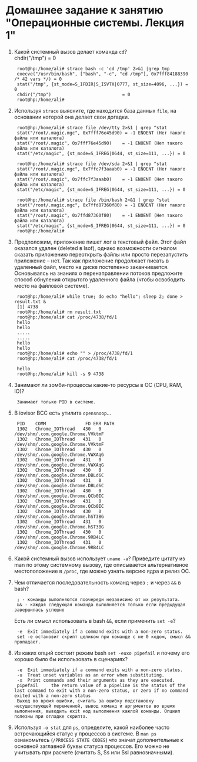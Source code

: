 # Домашнее задание к занятию "Операционные системы. Лекция 1"

1. Какой системный вызов делает команда `cd`?             
        chdir("/tmp")                           = 0              

        root@hp:/home/ali# strace bash -c 'cd /tmp' 2>&1 |grep tmp 
        execve("/usr/bin/bash", ["bash", "-c", "cd /tmp"], 0x7fff84188390 /* 42 vars */) = 0
        stat("/tmp", {st_mode=S_IFDIR|S_ISVTX|0777, st_size=4096, ...}) = 0
        chdir("/tmp")                           = 0
        root@hp:/home/ali# 


2. Используя `strace` выясните, где находится база данных `file`, на основании которой она делает свои догадки.

        root@hp:/home/ali# strace file /dev/tty 2>&1 | grep ^stat
        stat("/root/.magic.mgc", 0x7fff76e45d90) = -1 ENOENT (Нет такого файла или каталога)
        stat("/root/.magic", 0x7fff76e45d90)    = -1 ENOENT (Нет такого файла или каталога)
        stat("/etc/magic", {st_mode=S_IFREG|0644, st_size=111, ...}) = 0
        
        root@hp:/home/ali# strace file /dev/sda 2>&1 | grep ^stat
        stat("/root/.magic.mgc", 0x7ffc7f3aaab0) = -1 ENOENT (Нет такого файла или каталога)
        stat("/root/.magic", 0x7ffc7f3aaab0)    = -1 ENOENT (Нет такого файла или каталога)
        stat("/etc/magic", {st_mode=S_IFREG|0644, st_size=111, ...}) = 0

        root@hp:/home/ali# strace file /bin/bash 2>&1 | grep ^stat
        stat("/root/.magic.mgc", 0x7ffd87360f80) = -1 ENOENT (Нет такого файла или каталога)
        stat("/root/.magic", 0x7ffd87360f80)    = -1 ENOENT (Нет такого файла или каталога)
        stat("/etc/magic", {st_mode=S_IFREG|0644, st_size=111, ...}) = 0
        root@hp:/home/ali# 


3. Предположим, приложение пишет лог в текстовый файл. Этот файл оказался удален (deleted в lsof), однако возможности сигналом сказать приложению переоткрыть файлы или просто перезапустить приложение – нет. Так как приложение продолжает писать в удаленный файл, место на диске постепенно заканчивается. Основываясь на знаниях о перенаправлении потоков предложите способ обнуления открытого удаленного файла (чтобы освободить место на файловой системе).

        root@hp:/home/ali# while true; do echo "hello"; sleep 2; done > result.txt &
        [1] 4738
        root@hp:/home/ali# rm result.txt
        root@hp:/home/ali# cat /proc/4738/fd/1
        hello
        hello
        .....
        .....
        hello
        hello
        root@hp:/home/ali# echo "" > /proc/4738/fd/1
        root@hp:/home/ali# cat /proc/4738/fd/1
        
        hello
        root@hp:/home/ali# kill -s 9 4738



4. Занимают ли зомби-процессы какие-то ресурсы в ОС (CPU, RAM, IO)?

        Занимают только PID в системе.


5. В iovisor BCC есть утилита `opensnoop`...

        PID    COMM               FD ERR PATH
        1302   Chrome_IOThread   430   0 /dev/shm/.com.google.Chrome.VVktmF
        1302   Chrome_IOThread   431   0 /dev/shm/.com.google.Chrome.VVktmF
        1302   Chrome_IOThread   430   0 /dev/shm/.com.google.Chrome.VWXAqG
        1302   Chrome_IOThread   431   0 /dev/shm/.com.google.Chrome.VWXAqG
        1302   Chrome_IOThread   430   0 /dev/shm/.com.google.Chrome.DBLd6C
        1302   Chrome_IOThread   431   0 /dev/shm/.com.google.Chrome.DBLd6C
        1302   Chrome_IOThread   430   0 /dev/shm/.com.google.Chrome.QCb0IC
        1302   Chrome_IOThread   431   0 /dev/shm/.com.google.Chrome.QCb0IC
        1302   Chrome_IOThread   430   0 /dev/shm/.com.google.Chrome.hST3BG
        1302   Chrome_IOThread   431   0 /dev/shm/.com.google.Chrome.hST3BG
        1302   Chrome_IOThread   430   0 /dev/shm/.com.google.Chrome.9RB4LC
        1302   Chrome_IOThread   431   0 /dev/shm/.com.google.Chrome.9RB4LC


6. Какой системный вызов использует `uname -a`? Приведите цитату из man по этому системному вызову, где описывается альтернативное местоположение в `/proc`, где можно узнать версию ядра и релиз ОС.

7. Чем отличается последовательность команд через `;` и через `&&` в bash?
 
        ; - команды выполняются поочереди независимо от их результата. 
        && - каждая следующая команда выполняется только если предыдущая завершилась успешно

    Есть ли смысл использовать в bash `&&`, если применить `set -e`?
    
        -e  Exit immediately if a command exits with a non-zero status.
        set -e остановит скрипт целиком при команде с не 0 кодом, смысл && пропадает.

8. Из каких опций состоит режим bash `set -euxo pipefail` и почему его хорошо было бы использовать в сценариях?


        -e  Exit immediately if a command exits with a non-zero status.
        -u  Treat unset variables as an error when substituting.
        -x  Print commands and their arguments as they are executed.
        pipefail     the return value of a pipeline is the status of the last command to exit with a non-zero status, or zero if no command exited with a non-zero status
        Выход во время ошибки, считать за ошибку подстановку несуществующей переменной, вывод команд и аргументов во время выполнения, выводить exit код выполнения кажлой команды. Опциип полезны при отладке скрипта. 


9. Используя `-o stat` для `ps`, определите, какой наиболее часто встречающийся статус у процессов в системе. В `man ps` ознакомьтесь (`/PROCESS STATE CODES`) что значат дополнительные к основной заглавной буквы статуса процессов. Его можно не учитывать при расчете (считать S, Ss или Ssl равнозначными).

